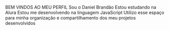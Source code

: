 BEM VINDOS AO MEU PERFIL 
Sou o Daniel Brandão
Estou estudando na Alura
Estou me desenvolvendo na linguagem JavaScript
Utilizo esse espaço para minha organização e compartilhamento dos meu projetos desenvolvidos
